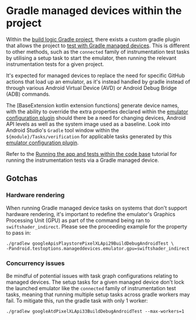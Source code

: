 # Gradle managed devices within the project

Within the [build logic Gradle project], there exists a custom gradle plugin that allows the project
to [test with Gradle managed devices]. This is different to other methods, such as the `connected`
family of instrumentation test tasks by utilising a setup task to start the emulator, then running
the relevant instrumentation tests for a given project.

It's expected for managed devices to replace the need for specific GitHub actions that load up an
emulator, as it's instead handled by gradle instead of through various Android Virtual Device (AVD)
or Android Debug Bridge (ADB) commands.

The [BaseExtension kotlin extension functions] generate device names, with the ability
to override the extra properties declared within the [emulator configuration plugin] should there be
a need for changing devices, Android API levels as well as the system image used as a baseline.
Look into Android Studio's `Gradle` tool window within the `${module}/Tasks/verification` for
applicable tasks generated by this [emulator configuration plugin].

Refer to the [Running the app and tests within the code base] tutorial for running the
instrumentation tests via a Gradle managed device.

## Gotchas

### Hardware rendering

When running Gradle managed device tasks on systems that don't support hardware rendering, it's
important to redefine the emulator's Graphics Processing Unit (GPU) as part of the command being ran to `swiftshader_indirect`.
Please see the proceeding example for the property to pass in:

```shell
./gradlew googleApisPlaystorePixelXLApi29BuildDebugAndroidTest \
-Pandroid.testoptions.manageddevices.emulator.gpu=swiftshader_indirect
```

### Concurrency issues

Be mindful of potential issues with task graph configurations relating to managed devices.
The setup tasks for a given managed device don't lock the launched emulator like the `connected`
family of instrumentation test tasks, meaning that running multiple setup tasks across gradle
workers may fail. To mitigate this, run the gradle task with only 1 worker:

```shell
./gradlew googleAtdPixelXLApi33BuildDebugAndroidTest --max-workers=1
```


[BaseExtension extension functions]: /modules/buildLogic/plugins/src/main/kotlin/uk/gov/documentchecking/extensions/BaseExtensions.kt
[build logic Gradle project]: /modules/buildLogic/plugins
[emulator configuration plugin]: /modules/buildLogic/plugins/src/main/kotlin/uk/gov/documentchecking/emulator-config.gradle.kts
[Running the app and tests within the code base]: ./runningTheCodeBase.md
[test with Gradle managed devices]: https://developer.android.com/studio/test/gradle-managed-devices
